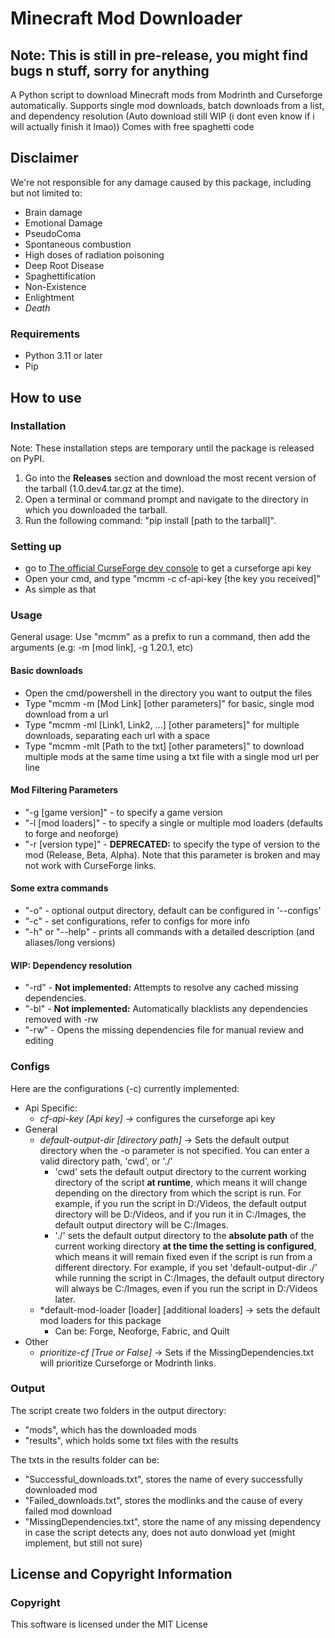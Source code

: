 # Minecraft Mod Downloader

## Note: This is still in pre-release, you might find bugs n stuff, sorry for anything

A Python script to download Minecraft mods from Modrinth and Curseforge automatically.
Supports single mod downloads, batch downloads from a list, and dependency resolution (Auto download still WIP (i dont even know if i will actually finish it lmao))
Comes with free spaghetti code

## Disclaimer

We're not responsible for any damage caused by this package, including but not limited to:

- Brain damage
- Emotional Damage
- PseudoComa
- Spontaneous combustion
- High doses of radiation poisoning
- Deep Root Disease
- Spaghettification
- Non-Existence
- Enlightment
- *Death*

### Requirements

- Python 3.11 or later
- Pip

## How to use

### Installation

Note: These installation steps are temporary until the package is released on PyPI.

1. Go into the **Releases** section and download the most recent version of the tarball (1.0.dev4.tar.gz at the time).
2. Open a terminal or command prompt and navigate to the directory in which you downloaded the tarball.
3. Run the following command: "pip install [path to the tarball]".

### Setting up

- go to [The official CurseForge dev console](https://console.curseforge.com/#%2Fapi-keys) to get a curseforge api key
- Open your cmd, and type "mcmm -c cf-api-key [the key you received]"
- As simple as that

### Usage

General usage: Use "mcmm" as a prefix to run a command, then add the arguments (e.g: -m [mod link], -g 1.20.1, etc)

#### Basic downloads

- Open the cmd/powershell in the directory you want to output the files
- Type "mcmm -m [Mod Link] [other parameters]" for basic, single mod download from a url
- Type "mcmm -ml [Link1, Link2, ...] [other parameters]" for multiple downloads, separating each url with a space
- Type "mcmm -mlt [Path to the txt] [other parameters]" to download multiple mods at the same time using a txt file with a single mod url per line

#### Mod Filtering Parameters

- "-g [game version]" - to specify a game version
- "-l [mod loaders]" - to specify a single or multiple mod loaders (defaults to forge and neoforge)
- "-r [version type]" - **DEPRECATED:** to specify the type of version to the mod (Release, Beta, Alpha). Note that this parameter is broken and may not work with CurseForge links.

#### Some extra commands

- "-o" - optional output directory, default can be configured in '--configs'
- "-c" - set configurations, refer to configs for more info
- "-h" or "--help" - prints all commands with a detailed description (and aliases/long versions)

#### **WIP:** Dependency resolution

- "-rd" - **Not implemented:** Attempts to resolve any cached missing dependencies.
- "-bl" - **Not implemented:** Automatically blacklists any dependencies removed with -rw
- "-rw" - Opens the missing dependencies file for manual review and editing

### Configs

Here are the configurations (-c) currently implemented:

- Api Specific:
  - *cf-api-key [Api key]* -> configures the curseforge api key
- General
  - *default-output-dir [directory path]* -> Sets the default output directory when the -o parameter is not specified. You can enter a valid directory path, 'cwd', or './'
    - 'cwd' sets the default output directory to the current working directory of the script **at runtime**, which means it will change depending on the directory from which the script is run. For example, if you run the script in D:/Videos, the default output directory will be D:/Videos, and if you run it in C:/Images, the default output directory will be C:/Images.
    - './' sets the default output directory to the **absolute path** of the current working directory **at the time the setting is configured**, which means it will remain fixed even if the script is run from a different directory. For example, if you set 'default-output-dir ./' while running the script in C:/Images, the default output directory will always be C:/Images, even if you run the script in D:/Videos later.
  - *default-mod-loader [loader] [additional loaders] -> sets the default mod loaders for this package
    - Can be: Forge, Neoforge, Fabric, and Quilt
- Other
  - *prioritize-cf [True or False]* -> Sets if the MissingDependencies.txt will prioritize Curseforge or Modrinth links.

### Output

The script create two folders in the output directory:

- "mods", which has the downloaded mods
- "results", which holds some txt files with the results

The txts in the results folder can be:

- "Successful_downloads.txt", stores the name of every successfully downloaded mod
- "Failed_downloads.txt", stores the modlinks and the cause of every failed mod download
- "MissingDependencies.txt", store the name of any missing dependency in case the script detects any, does not auto donwload yet (might implement, but still not sure)

## License and Copyright Information

### Copyright

This software is licensed under the MIT License

